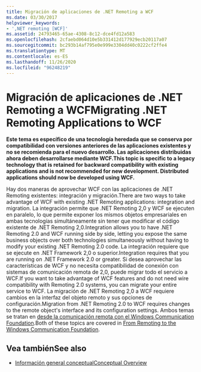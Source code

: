 ```yaml
---
title: Migración de aplicaciones de .NET Remoting a WCF
ms.date: 03/30/2017
helpviewer_keywords:
- ',NET remoting [WCF]'
ms.assetid: 24793465-65ae-4308-8c12-dce4fd12a583
ms.openlocfilehash: 2cfaebd064d10e5b331412d177929ecb20117a07
ms.sourcegitcommit: bc293b14af795e0e999e3304dd40c0222cf2ffe4
ms.translationtype: MT
ms.contentlocale: es-ES
ms.lasthandoff: 11/26/2020
ms.locfileid: "96248219"
---
```

# <a name="migrating-net-remoting-applications-to-wcf"></a><span data-ttu-id="8641e-102">Migración de aplicaciones de .NET Remoting a WCF</span><span class="sxs-lookup"><span data-stu-id="8641e-102">Migrating .NET Remoting Applications to WCF</span></span>

<span data-ttu-id="8641e-103">**Este tema es específico de una tecnología heredada que se conserva por compatibilidad con versiones anteriores de las aplicaciones existentes y no se recomienda para el nuevo desarrollo. Las aplicaciones distribuidas ahora deben desarrollarse mediante WCF.**</span><span class="sxs-lookup"><span data-stu-id="8641e-103">**This topic is specific to a legacy technology that is retained for backward compatibility with existing applications and is not recommended for new development. Distributed applications should now be developed using WCF.**</span></span>  
  
 <span data-ttu-id="8641e-104">Hay dos maneras de aprovechar WCF con las aplicaciones de .NET Remoting existentes: integración y migración.</span><span class="sxs-lookup"><span data-stu-id="8641e-104">There are two ways to take advantage of WCF with existing .NET Remoting applications: integration and migration.</span></span> <span data-ttu-id="8641e-105">La integración permite que .NET Remoting 2,0 y WCF se ejecuten en paralelo, lo que permite exponer los mismos objetos empresariales en ambas tecnologías simultáneamente sin tener que modificar el código existente de .NET Remoting 2,0.</span><span class="sxs-lookup"><span data-stu-id="8641e-105">Integration allows you to have .NET Remoting 2.0 and WCF running side by side, letting you expose the same business objects over both technologies simultaneously without having to modify your existing .NET Remoting 2.0 code.</span></span> <span data-ttu-id="8641e-106">La integración requiere que se ejecute en .NET Framework 2,0 o superior.</span><span class="sxs-lookup"><span data-stu-id="8641e-106">Integration requires that you are running on .NET Framework 2.0 or greater.</span></span> <span data-ttu-id="8641e-107">Si desea aprovechar las características de WCF y no necesita compatibilidad de conexión con sistemas de comunicación remota de 2,0, puede migrar todo el servicio a WCF.</span><span class="sxs-lookup"><span data-stu-id="8641e-107">If you want to take advantage of WCF features and do not need wire compatibility with Remoting 2.0 systems, you can migrate your entire service to WCF.</span></span> <span data-ttu-id="8641e-108">La migración de .NET Remoting 2,0 a WCF requiere cambios en la interfaz del objeto remoto y sus opciones de configuración.</span><span class="sxs-lookup"><span data-stu-id="8641e-108">Migration from .NET Remoting 2.0 to WCF requires changes to the remote object's interface and its configuration settings.</span></span> <span data-ttu-id="8641e-109">Ambos temas se tratan en [desde la comunicación remota con el Windows Communication Foundation](/previous-versions/aa730857(v=vs.80)).</span><span class="sxs-lookup"><span data-stu-id="8641e-109">Both of these topics are covered in [From Remoting to the Windows Communication Foundation](/previous-versions/aa730857(v=vs.80)).</span></span>  
  
## <a name="see-also"></a><span data-ttu-id="8641e-110">Vea también</span><span class="sxs-lookup"><span data-stu-id="8641e-110">See also</span></span>

- [<span data-ttu-id="8641e-111">Información general conceptual</span><span class="sxs-lookup"><span data-stu-id="8641e-111">Conceptual Overview</span></span>](../conceptual-overview.md)
